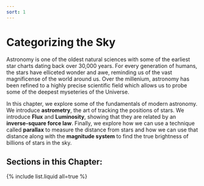 ```yaml
---
sort: 1
---
```


# Categorizing the Sky

Astronomy is one of the oldest natural sciences with some of the earliest star charts dating back over 30,000 years. For every generation of humans, the stars have elliceted wonder and awe, reminding us of the vast magnificense of the world around us. Over the millenium, astronomy has been refined to a highly precise scientific field which allows us to probe some of the deepest myseteries of the Universe.

In this chapter, we explore some of the fundamentals of modern astronomy. We introduce **astrometry**, the art of tracking the positions of stars. We introduce **Flux** and **Luminosity**, showing that they are related by an **inverse-square force law**. Finally, we explore how we can use a technique called **parallax** to measure the distance from stars and how we can use that distance along with the **magnitude system** to find the true brightness of billions of stars in the sky.

## Sections in this Chapter:
{% include list.liquid all=true %}



<!-- test -->

<!-- Before beginning this activity, it is hightly recommended that you make a Desmos account. The accounts are completely free and allow you to store your own graphs and figures! If you don't make an account and save your work, you might lose graphs and figures that you've put a lot of time into. You can make an account by heading to <a href"https://www.desmos.com"  target="_blank">www.desmos.com</a> and clicking *Log In*. You can then click the *Sign In* button and use a Google Account or your email.

Once you are signed in, you will be able to make and save your own graphs!
 -->


<!-- <div id="parallaxContainer"></div>

<script type="module" src="https://alexdelfranco.github.io/Parallax/parallax.js">

</script>

<iframe
  src="https://alexdelfranco.github.io/astroguide-jupyter/lab/index.html"
  width="100%"
  height="1000vh"
></iframe> -->

<!-- <script type="application/javascript"> function resizeIFrameToFitContent( iFrame ) {
    iFrame.width  = iFrame.contentWindow.document.body.scrollWidth;
    iFrame.height = iFrame.contentWindow.document.body.scrollHeight;
}

window.addEventListener('DOMContentLoaded', function(e) {
    var iFrame = document.getElementById( 'testFrame' );
    resizeIFrameToFitContent( iFrame );} )

</script>

<iframe
  id="testFrame"
  src="./export1.html"
  style="border:none;"
></iframe> -->